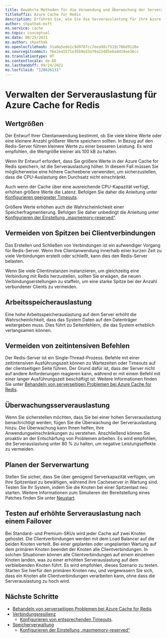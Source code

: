 ```yaml
---
title: Bewährte Methoden für die Verwendung und Überwachung der Serverauslastung
titleSuffix: Azure Cache for Redis
description: Erfahren Sie, wie Sie die Serverauslastung für ihre Azure Cache for Redis verwenden und überwachen.
author: shpathak-msft
ms.service: cache
ms.topic: conceptual
ms.date: 08/25/2021
ms.author: shpathak
ms.openlocfilehash: 51a0a5ede1c9d978fcc7eea98c7519c70bd9126e
ms.sourcegitcommit: f6e2ea5571e35b9ed3a79a22485eba4d20ae36cc
ms.translationtype: HT
ms.contentlocale: de-DE
ms.lasthandoff: 09/24/2021
ms.locfileid: "128626131"
---
```

# <a name="manage-server-load-for-azure-cache-for-redis"></a>Verwalten der Serverauslastung für Azure Cache for Redis

## <a name="value-sizes"></a>Wertgrößen

Der Entwurf Ihrer Clientanwendung bestimmt, ob Sie viele kleine Werte oder eine kleinere Anzahl größerer Werte speichern sollten. In Bezug auf den Redis-Server führen kleinere Werte zu einer besseren Leistung. Es wird empfohlen, die Wertgröße kleiner als 100 kB zu halten.

Wenn Ihr Entwurf erfordert, dass Sie größere Werte in der Azure Cache for Redis speichern, ist die Serverauslastung höher. In diesem Fall müssen Sie möglicherweise eine höhere Cacheebene verwenden, um sicherzustellen, dass die CPU-Auslastung den Durchsatz nicht einschränkt.

Auch wenn der Cache über eine ausreichende CPU-Kapazität verfügt, erhöhen größere Werte die Latenz. Befolgen Sie daher die Anleitung unter [Konfigurieren geeigneter Timeouts](cache-best-practices-connection.md#configure-appropriate-timeouts).

Größere Werte erhöhen auch die Wahrscheinlichkeit einer Speicherfragmentierung. Befolgen Sie daher unbedingt die Anleitung unter [Konfigurieren der Einstellung „maxmemory-reserved“](cache-best-practices-memory-management.md#configure-your-maxmemory-reserved-setting).

## <a name="avoid-client-connection-spikes"></a>Vermeiden von Spitzen bei Clientverbindungen

Das Erstellen und Schließen von Verbindungen ist ein aufwendiger Vorgang für Redis-Server. Wenn Ihre Clientanwendung innerhalb einer kurzen Zeit zu viele Verbindungen erstellt oder schließt, kann dies den Redis-Server belasten.

Wenn Sie viele Clientinstanzen instanziieren, um gleichzeitig eine Verbindung mit Redis herzustellen, sollten Sie erwägen, die neuen Verbindungserstellungen zu staffeln, um eine starke Spitze bei der Anzahl verbundener Clients zu vermeiden.

## <a name="memory-pressure"></a>Arbeitsspeicherauslastung

Eine hohe Arbeitsspeicherauslastung auf dem Server erhöht die Wahrscheinlichkeit, dass das System Daten auf den Datenträger weitergeben muss. Dies führt zu Seitenfehlern, die das System erheblich verlangsamen können.

## <a name="avoid-long-running-commands"></a>Vermeiden von zeitintensiven Befehlen

Der Redis-Server ist ein Single-Thread-Prozess. Befehle mit einer zeitintensiven Ausführungszeit können zu Wartezeiten oder Timeouts auf der clientseitigen Seite führen. Der Grund dafür ist, dass der Server nicht auf andere Anforderungen reagieren kann, während er mit einem Befehl mit einer langer Ausführungszeit beschäftigt ist. Weitere Informationen finden Sie unter [Behandeln von serverseitigen Problemen bei Azure Cache for Redis](cache-troubleshoot-server.md).  

## <a name="monitor-server-load"></a>Überwachungsserverauslastung

Wenn Sie sicherstellen möchten, dass Sie bei einer hohen Serverauslastung benachrichtigt werden, fügen Sie die Überwachung der Serverauslastung hinzu. Die Überwachung kann Ihnen helfen, Ihre Anwendungseinschränkungen zu verstehen. Anschließend können Sie proaktiv an der Entschärfung von Problemen arbeiten. Es wird empfohlen, die Serverauslastung unter 80 % zu halten, um negative Leistungseffekte zu vermeiden.

## <a name="plan-for-server-maintenance"></a>Planen der Serverwartung

Stellen Sie sicher, dass Sie über genügend Serverkapazität verfügen, um Ihre Spitzenlast zu bewältigen, während ihre Cacheserver in Wartung sind. Testen Sie Ihr System, indem Sie die Knoten bei einer Spitzenlast neu starten. Weitere Informationen zum Simulieren der Bereitstellung eines Patches finden Sie unter [Neustart](cache-administration.md#reboot).

## <a name="test-for-increased-server-load-after-failover"></a>Testen auf erhöhte Serverauslastung nach einem Failover

Bei Standard- und Premium-SKUs wird jeder Cache auf zwei Knoten gehostet. Die Clientverbindungen werden mit dem Load Balancer auf die beiden Knoten verteilt. Bei einer geplanten oder ungeplanten Wartung auf dem primären Knoten beendet der Knoten alle Clientverbindungen. In solchen Situationen können alle Clientverbindungen auf einem einzelnen Knoten landen, was zu einer erhöhten Serverauslastung auf dem verbleibenden Knoten führt. Es wird empfohlen, dieses Szenario zu testen. Starten Sie hierfür den primären Knoten neu, und vergewissern Sie sich, dass ein Knoten alle Clientverbindungen verarbeiten kann, ohne dass die Serverauslastung zu hoch wird.

## <a name="next-steps"></a>Nächste Schritte

- [Behandeln von serverseitigen Problemen bei Azure Cache for Redis](cache-troubleshoot-server.md)
- [Verbindungsresilienz](cache-best-practices-connection.md)
  - [Konfigurieren von entsprechenden Timeouts](cache-best-practices-connection.md#configure-appropriate-timeouts).
- [Speicherverwaltung](cache-best-practices-memory-management.md)
  - [Konfigurieren der Einstellung „maxmemory-reserved“](cache-best-practices-memory-management.md#configure-your-maxmemory-reserved-setting)
